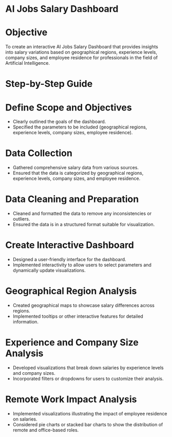 # AI Jobs Salary Dashboard

# Objective
To create an interactive AI Jobs Salary Dashboard that provides insights into salary variations based on geographical regions, experience levels, company sizes, and employee residence for professionals in the field of Artificial Intelligence.

# Step-by-Step Guide

# Define Scope and Objectives
- Clearly outlined the goals of the dashboard.
- Specified the parameters to be included (geographical regions, experience levels, company sizes, employee residence).

# Data Collection
- Gathered comprehensive salary data from various sources.
- Ensured that the data is categorized by geographical regions, experience levels, company sizes, and employee residence.

# Data Cleaning and Preparation
- Cleaned and formatted the data to remove any inconsistencies or outliers.
- Ensured the data is in a structured format suitable for visualization.

# Create Interactive Dashboard
- Designed a user-friendly interface for the dashboard.
- Implemented interactivity to allow users to select parameters and dynamically update visualizations.

# Geographical Region Analysis
- Created geographical maps to showcase salary differences across regions.
- Implemented tooltips or other interactive features for detailed information.

# Experience and Company Size Analysis
- Developed visualizations that break down salaries by experience levels and company sizes.
- Incorporated filters or dropdowns for users to customize their analysis.

# Remote Work Impact Analysis
- Implemented visualizations illustrating the impact of employee residence on salaries.
- Considered pie charts or stacked bar charts to show the distribution of remote and office-based roles.
